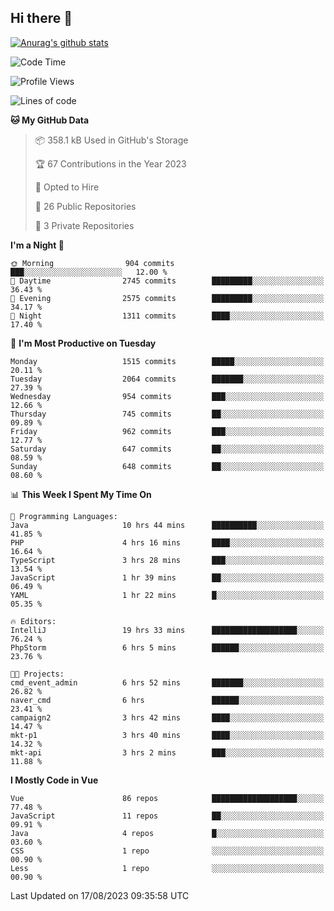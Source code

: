 ## Hi there 👋

[![Anurag's github stats](https://github-readme-stats.vercel.app/api?username=Songwonseok)](https://github.com/anuraghazra/github-readme-stats)



<!--START_SECTION:waka-->
![Code Time](http://img.shields.io/badge/Code%20Time-2%2C457%20hrs%2052%20mins-blue)

![Profile Views](http://img.shields.io/badge/Profile%20Views-0-blue)

![Lines of code](https://img.shields.io/badge/From%20Hello%20World%20I%27ve%20Written-35.0%20million%20lines%20of%20code-blue)

**🐱 My GitHub Data** 

> 📦 358.1 kB Used in GitHub's Storage 
 > 
> 🏆 67 Contributions in the Year 2023
 > 
> 💼 Opted to Hire
 > 
> 📜 26 Public Repositories 
 > 
> 🔑 3 Private Repositories 
 > 
**I'm a Night 🦉** 

```text
🌞 Morning                904 commits         ███░░░░░░░░░░░░░░░░░░░░░░   12.00 % 
🌆 Daytime                2745 commits        █████████░░░░░░░░░░░░░░░░   36.43 % 
🌃 Evening                2575 commits        █████████░░░░░░░░░░░░░░░░   34.17 % 
🌙 Night                  1311 commits        ████░░░░░░░░░░░░░░░░░░░░░   17.40 % 
```
📅 **I'm Most Productive on Tuesday** 

```text
Monday                   1515 commits        █████░░░░░░░░░░░░░░░░░░░░   20.11 % 
Tuesday                  2064 commits        ███████░░░░░░░░░░░░░░░░░░   27.39 % 
Wednesday                954 commits         ███░░░░░░░░░░░░░░░░░░░░░░   12.66 % 
Thursday                 745 commits         ██░░░░░░░░░░░░░░░░░░░░░░░   09.89 % 
Friday                   962 commits         ███░░░░░░░░░░░░░░░░░░░░░░   12.77 % 
Saturday                 647 commits         ██░░░░░░░░░░░░░░░░░░░░░░░   08.59 % 
Sunday                   648 commits         ██░░░░░░░░░░░░░░░░░░░░░░░   08.60 % 
```


📊 **This Week I Spent My Time On** 

```text
💬 Programming Languages: 
Java                     10 hrs 44 mins      ██████████░░░░░░░░░░░░░░░   41.85 % 
PHP                      4 hrs 16 mins       ████░░░░░░░░░░░░░░░░░░░░░   16.64 % 
TypeScript               3 hrs 28 mins       ███░░░░░░░░░░░░░░░░░░░░░░   13.54 % 
JavaScript               1 hr 39 mins        ██░░░░░░░░░░░░░░░░░░░░░░░   06.49 % 
YAML                     1 hr 22 mins        █░░░░░░░░░░░░░░░░░░░░░░░░   05.35 % 

🔥 Editors: 
IntelliJ                 19 hrs 33 mins      ███████████████████░░░░░░   76.24 % 
PhpStorm                 6 hrs 5 mins        ██████░░░░░░░░░░░░░░░░░░░   23.76 % 

🐱‍💻 Projects: 
cmd_event_admin          6 hrs 52 mins       ███████░░░░░░░░░░░░░░░░░░   26.82 % 
naver_cmd                6 hrs               ██████░░░░░░░░░░░░░░░░░░░   23.41 % 
campaign2                3 hrs 42 mins       ████░░░░░░░░░░░░░░░░░░░░░   14.47 % 
mkt-p1                   3 hrs 40 mins       ████░░░░░░░░░░░░░░░░░░░░░   14.32 % 
mkt-api                  3 hrs 2 mins        ███░░░░░░░░░░░░░░░░░░░░░░   11.88 % 
```

**I Mostly Code in Vue** 

```text
Vue                      86 repos            ███████████████████░░░░░░   77.48 % 
JavaScript               11 repos            ██░░░░░░░░░░░░░░░░░░░░░░░   09.91 % 
Java                     4 repos             █░░░░░░░░░░░░░░░░░░░░░░░░   03.60 % 
CSS                      1 repo              ░░░░░░░░░░░░░░░░░░░░░░░░░   00.90 % 
Less                     1 repo              ░░░░░░░░░░░░░░░░░░░░░░░░░   00.90 % 
```




 Last Updated on 17/08/2023 09:35:58 UTC
<!--END_SECTION:waka-->
